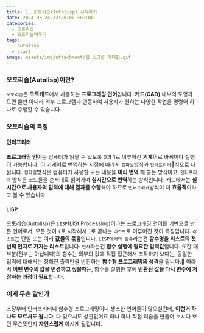 ```yaml
---
title: 1. 오토리습(Autolisp) 시작하기
date: 2024-03-24 22:25:00 +09:00
categories:
  - 오토리습
  - 오토리습배우기
tags:
  - autolisp
  - start
image: assets/img/attachment/웹 스크롤 헤더핀.gif
---
```


### 오토리습(Autolisp)이란?
`오토리습`은 **오토캐드**에서 사용하는 **프로그래밍 언어**입니다. **캐드(CAD)** 내부의 도형과 도면 뿐만 아니라 외부 프로그램과 연동하여 사용자가 원하는 다양한 작업을 명령어 하나로 수행할 수 있습니다.


### 오토리습의 특징

#### 인터프리터
**프로그래밍 언어**는 컴퓨터가 읽을 수 있도록 0과 1로 이루어진 **기계어**로 바뀌어야 실행이 가능합니다. 이 기계어로 번역하는 시점에 따라서 `컴파일`방식과 `인터프리터`식으로 나뉩니다.
`컴파일`방식은 컴퓨터가 사용할 모든 내용을 **미리 번역** 해 놓는 방식이고, `인터프리터` 방식은 코드들을 순서대로 읽어가며 **실시간으로 번역**하는 방식입니다.
캐드에서는 **실시간으로 사용자의 입력에 대해 결과를 수행**해야 하므로 `인터프리터`방식이 더 **효율적**이라고 볼 수 있습니다.
#### LISP
오토리습(Autolisp)은 `LISP`(LISt Processing)이라는 프로그래밍 언어를 기반으로 만든 언어로서, 모든 것이 `(`로 시작해서 `)`로 끝나는 `리스트`로 이루어진 것이 특징입니다. `리스트`는 단일 또는 여러 **값들의 묶음**입니다. `LISP에서의 함수`라는건 **함수명을 리스트의 첫 번째 인자로 가지는 리스트**입니다. `인자`라는건 **함수 실행에 필요한 입력값**입니다. 또한 대부분(전부는 아닙니다)의 함수는 외부의 값에 직접 접근해서 조작하기 보다는, 동일한 입력에 대해서는 정해진 출력만을 반환하는 **함수형 프로그래밍의 성격**을 띕니다.
따라서 **어떤 변수의 값을 변경하고 싶을때**는, 함수를 실행한 후에 **반환된 값을 다시 변수에 저장하는 과정이 필요**합니다.


### 이게 무슨 말인가
초장부터 인터프리터니 함수형 프로그래밍이니 생소한 언어들이 많으실건데, **이런거 하나도 모르셔도 됩니다**. 다 잊으셔도 상관없어요
하나 하나 직접 리습을 만들어 보시다 보면 무슨뜻인지 **자연스럽게** 아시게 될겁니다.
